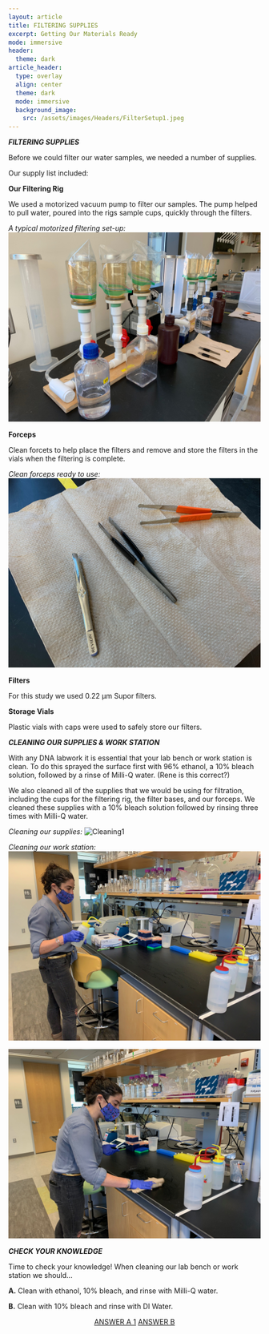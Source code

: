 ```yaml
---
layout: article
title: FILTERING SUPPLIES
excerpt: Getting Our Materials Ready
mode: immersive
header:
  theme: dark
article_header:
  type: overlay
  align: center
  theme: dark
  mode: immersive
  background_image:
    src: /assets/images/Headers/FilterSetup1.jpeg
---
```


***FILTERING SUPPLIES***

Before we could filter our water samples, we needed a number of supplies. 

Our supply list included:


**Our Filtering Rig**

We used a motorized vacuum pump to filter our samples. The pump helped to pull water, poured into the rigs sample cups, quickly through the filters. 

*A typical motorized filtering set-up:*
![FilterRig2](/assets/images/BIG-FILT/FilterRig2.jpeg) 



**Forceps**

Clean forcets to help place the filters and remove and store the filters in the vials when the filtering is complete.

*Clean forceps ready to use:*
![Forceps1](/assets/images/BIG-FILT/Forceps1.jpeg) 



**Filters**

For this study we used 0.22 μm Supor filters.


**Storage Vials**

Plastic vials with caps were used to safely store our filters.



***CLEANING OUR SUPPLIES & WORK STATION***

With any DNA labwork it is essential that your lab bench or work station is clean. To do this sprayed the surface first with 96% ethanol, a 10% bleach solution, followed by a rinse of Milli-Q water. (Rene is this correct?)

We also cleaned all of the supplies that we would be using for filtration, including the cups for the filtering rig, the filter bases, and our forceps. We cleaned these supplies with a 10% bleach solution followed by rinsing three times with Milli-Q water.

*Cleaning our supplies:*
![Cleaning1](/assets/images/BIG-FILT/Cleaning1.jpeg) 

*Cleaning our work station:*
![Cleaning2](/assets/images/BIG-FILT/Cleaning2.jpeg) 

![Cleaning3](/assets/images/BIG-FILT/Cleaning3.jpeg) 



***CHECK YOUR KNOWLEDGE***

Time to check your knowledge! When cleaning our lab bench or work station we should...

**A.** Clean with ethanol, 10% bleach, and rinse with Milli-Q water. 

**B.** Clean with 10% bleach and rinse with DI Water. 



<p align="center">
<a class="button button--outline-primary button--pill" href="Filter1">ANSWER A 1</a> <a class="button button--outline-primary button--pill" href="Filter2">ANSWER B</a> 